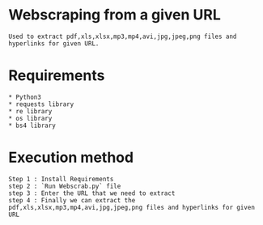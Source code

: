 # Webscraping from a given URL
	Used to extract pdf,xls,xlsx,mp3,mp4,avi,jpg,jpeg,png files and hyperlinks for given URL.
	
# Requirements
	* Python3
	* requests library 
	* re library
	* os library 
	* bs4 library
	
# Execution method
	Step 1 : Install Requirements 
	step 2 : `Run Webscrab.py` file 
	step 3 : Enter the URL that we need to extract
	step 4 : Finally we can extract the pdf,xls,xlsx,mp3,mp4,avi,jpg,jpeg,png files and hyperlinks for given URL